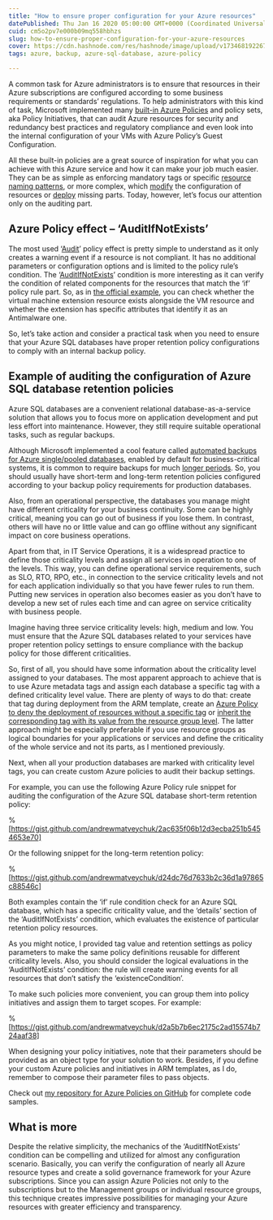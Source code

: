 ```yaml
---
title: "How to ensure proper configuration for your Azure resources"
datePublished: Thu Jan 16 2020 05:00:00 GMT+0000 (Coordinated Universal Time)
cuid: cm5o2pv7e000b09mq558hbhzs
slug: how-to-ensure-proper-configuration-for-your-azure-resources
cover: https://cdn.hashnode.com/res/hashnode/image/upload/v1734681922676/c485afe0-9025-48b9-b6e5-b1079a9bc777.png
tags: azure, backup, azure-sql-database, azure-policy

---
```


A common task for Azure administrators is to ensure that resources in their Azure subscriptions are configured according to some business requirements or standards’ regulations. To help administrators with this kind of task, Microsoft implemented many [built-in Azure Policies](https://github.com/Azure/azure-policy/) and policy sets, aka Policy Initiatives, that can audit Azure resources for security and redundancy best practices and regulatory compliance and even look into the internal configuration of your VMs with Azure Policy’s Guest Configuration.

All these built-in policies are a great source of inspiration for what you can achieve with this Azure service and how it can make your job much easier. They can be as simple as enforcing mandatory tags or specific [resource naming patterns](https://andrewmatveychuk.com/how-to-enforce-naming-convention-for-azure-resources), or more complex, which [modify](https://docs.microsoft.com/en-us/azure/governance/policy/concepts/effects#modify) the configuration of resources or [deploy](https://docs.microsoft.com/en-us/azure/governance/policy/concepts/effects#deployifnotexists) missing parts. Today, however, let’s focus our attention only on the auditing part.

## Azure Policy effect – ‘AuditIfNotExists’

The most used ‘[Audit](https://docs.microsoft.com/en-us/azure/governance/policy/concepts/effects#audit)’ policy effect is pretty simple to understand as it only creates a warning event if a resource is not compliant. It has no additional parameters or configuration options and is limited to the policy rule’s condition. The ‘[AuditIfNotExists](https://docs.microsoft.com/en-us/azure/governance/policy/concepts/effects#auditifnotexists)’ condition is more interesting as it can verify the condition of related components for the resources that match the ‘if’ policy rule part. So, as in [the official example](https://docs.microsoft.com/en-us/azure/governance/policy/concepts/effects#auditifnotexists-example), you can check whether the virtual machine extension resource exists alongside the VM resource and whether the extension has specific attributes that identify it as an Antimalware one.

So, let’s take action and consider a practical task when you need to ensure that your Azure SQL databases have proper retention policy configurations to comply with an internal backup policy.

## Example of auditing the configuration of Azure SQL database retention policies

Azure SQL databases are a convenient relational database-as-a-service solution that allows you to focus more on application development and put less effort into maintenance. However, they still require suitable operational tasks, such as regular backups.

Although Microsoft implemented a cool feature called [automated backups for Azure single/pooled databases](https://docs.microsoft.com/en-us/azure/sql-database/sql-database-automated-backups?tabs=single-database), enabled by default for business-critical systems, it is common to require backups for much [longer periods](https://docs.microsoft.com/en-us/azure/sql-database/sql-database-long-term-retention). So, you should usually have short-term and long-term retention policies configured according to your backup policy requirements for production databases.

Also, from an operational perspective, the databases you manage might have different criticality for your business continuity. Some can be highly critical, meaning you can go out of business if you lose them. In contrast, others will have no or little value and can go offline without any significant impact on core business operations.

Apart from that, in IT Service Operations, it is a widespread practice to define those criticality levels and assign all services in operation to one of the levels. This way, you can define operational service requirements, such as SLO, RTO, RPO, etc., in connection to the service criticality levels and not for each application individually so that you have fewer rules to run them. Putting new services in operation also becomes easier as you don’t have to develop a new set of rules each time and can agree on service criticality with business people.

Imagine having three service criticality levels: high, medium and low. You must ensure that the Azure SQL databases related to your services have proper retention policy settings to ensure compliance with the backup policy for those different criticalities.

So, first of all, you should have some information about the criticality level assigned to your databases. The most apparent approach to achieve that is to use Azure metadata tags and assign each database a specific tag with a defined criticality level value. There are plenty of ways to do that: create that tag during deployment from the ARM template, create an [Azure Policy to deny the deployment of resources without a specific tag](https://docs.microsoft.com/en-us/azure/governance/policy/samples/enforce-tag-value) or [inherit the corresponding tag with its value from the resource group level](https://andrewmatveychuk.com/automatic-tagging-for-azure-resources). The latter approach might be especially preferable if you use resource groups as logical boundaries for your applications or services and define the criticality of the whole service and not its parts, as I mentioned previously.

Next, when all your production databases are marked with criticality level tags, you can create custom Azure policies to audit their backup settings.

For example, you can use the following Azure Policy rule snippet for auditing the configuration of the Azure SQL database short-term retention policy:

%[https://gist.github.com/andrewmatveychuk/2ac635f06b12d3ecba251b5454653e70] 

Or the following snippet for the long-term retention policy:

%[https://gist.github.com/andrewmatveychuk/d24dc76d7633b2c36d1a97865c88546c] 

Both examples contain the ‘if’ rule condition check for an Azure SQL database, which has a specific criticality value, and the ‘details’ section of the ‘AuditIfNotExists’ condition, which evaluates the existence of particular retention policy resources.

As you might notice, I provided tag value and retention settings as policy parameters to make the same policy definitions reusable for different criticality levels. Also, you should consider the logical evaluations in the ‘AuditIfNotExists’ condition: the rule will create warning events for all resources that don’t satisfy the ‘existenceCondition’.

To make such policies more convenient, you can group them into policy initiatives and assign them to target scopes. For example:

%[https://gist.github.com/andrewmatveychuk/d2a5b7b6ec2175c2ad15574b724aaf38] 

When designing your policy initiatives, note that their parameters should be provided as an object type for your solution to work. Besides, if you define your custom Azure policies and initiatives in ARM templates, as I do, remember to compose their parameter files to pass objects.

Check out [my repository for Azure Policies on GitHub](https://github.com/andrewmatveychuk/azure.policy) for complete code samples.

## What is more

Despite the relative simplicity, the mechanics of the ‘AuditIfNotExists’ condition can be compelling and utilized for almost any configuration scenario. Basically, you can verify the configuration of nearly all Azure resource types and create a solid governance framework for your Azure subscriptions. Since you can assign Azure Policies not only to the subscriptions but to the Management groups or individual resource groups, this technique creates impressive possibilities for managing your Azure resources with greater efficiency and transparency.